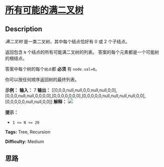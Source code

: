 # [所有可能的满二叉树][title]

## Description

_满二叉树_ 是一类二叉树，其中每个结点恰好有 0 或 2 个子结点。

返回包含 `N` 个结点的所有可能满二叉树的列表。 答案的每个元素都是一个可能树的根结点。

答案中每个树的每个`结点`都 **必须** 有 `node.val=0`。

你可以按任何顺序返回树的最终列表。



**示例：**
            **输入：** 7    **输出：** [[0,0,0,null,null,0,0,null,null,0,0],[0,0,0,null,null,0,0,0,0],[0,0,0,0,0,0,0],[0,0,0,0,0,null,null,null,null,0,0],[0,0,0,0,0,null,null,0,0]]    **解释：**    ![](https://aliyun-lc-upload.oss-cn-hangzhou.aliyuncs.com/aliyun-lc-upload/uploads/2018/08/24/fivetrees.png)    



**提示：**

  * `1 <= N <= 20`


**Tags:** Tree, Recursion

**Difficulty:** Medium

## 思路

[title]: https://leetcode-cn.com/problems/all-possible-full-binary-trees
